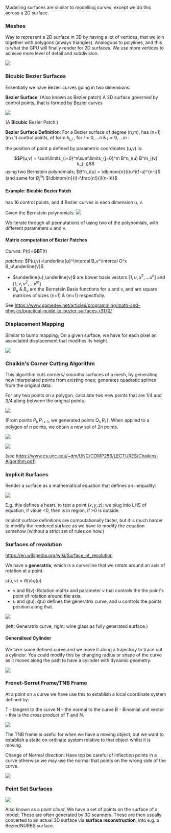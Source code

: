 Modelling surfaces are similar to modelling curves, except we do this across a 2D surface.

### Meshes

Way to represent a 2D surface in 3D by having a lot of vertices, that we join together with polygons (always triangles). Analogous to polylines, and this is what the GPU will finally render for 2D surfaces. We use more vertices to achieve more level of detail and subdivision.

![](misc/Pasted%20image%2020231013005728.png)


### Bicubic Bezier Surfaces

Essentially we have Bezier curves going in two dimensions.

**Bezier Surface**: (Also known as Bezier patch) A 2D surface governed by control points, that is formed by  Bezier curves

![](misc/Pasted%20image%2020231013153257.png)

(A **Bicubic** Bezier Patch.)

**Bezier Surface Definition**: For a Bezier surface of degree (n,m), has (n+1)(m+1) control points, of form $k_{i,j}$ , for $i=0,\dots n$ & $j=0,\dots m$ :

the position of point p defined by parametric coordinates (u,v) is:

$$P(u,v) = \sum\limits_{i=0}^n\sum\limits_{j=0}^m B^n_i(u) B^m_j(v) k_{i,j}$$
using two Bernstein polynomials; 
$B^n_i(u) = \dbinom{n}{i}u^i(1-u)^{n-i}$ (and same for $B^m_j$)
$\dbinom{n}{i}=\frac{n!}{i!(n-i)!}$

#### Example: Bicubic Bezier Patch
has 16 control points, and 4 Bezier curves in each dimension u, v.

Given the Bernstein polynomials:
![](misc/Pasted%20image%2020231013154828.png)

We iterate through all permutations of using two of the polynomials, with different parameters u and v.

#### Matrix computation of Bezier Patches

*Curves*: P(t)=**GBT**(t)

*patches*: $P(u,v)=\underline{u}^\intercal B_v^\intercal G^x B_u\underline{v}$   

- $\underline{u},\underline{v}$ are bower basis vectors $[1,u,u^2, \dots u^n]$ and $[1,v,v^2,\dots v^m]$
- $B_u$ & $B_v$ are the Bernstein Basis functions for u and v, and are square matrices of sizes (n+1) & (m+1) respectfully.

See https://www.gamedev.net/articles/programming/math-and-physics/practical-guide-to-bezier-surfaces-r3170/


### Displacement Mapping

Similar to bump mapping; On a given surface, we have for each pixel an associated displacement that modifies its height.

![](misc/Pasted%20image%2020231013175826.png)

### Chaikin's Corner Cutting Algorithm

This algorithm cuts corners/ smooths surfaces of a mesh, by generating new interpolated points from existing ones; generates quadratic splines from the original data.

For any two points on a polygon, calculate two new points that are 1/4 and 3/4 along between the original points.

![](misc/Pasted%20image%2020231013180319.png)

(From points $P_i,P_{i+1}$, we generated points $Q_i,R_i$ ).
When applied to a polygon of *n* points, we obtain a new set of *2n* points.

![](misc/Pasted%20image%2020231013180434.png)

![](misc/Pasted%20image%2020231013180443.png)

(see https://www.cs.unc.edu/~dm/UNC/COMP258/LECTURES/Chaikins-Algorithm.pdf)

### Implicit Surfaces

Render a surface as a mathematical equation that defines an inequality:

![](misc/Pasted%20image%2020231013180555.png)

E.g. this defines a heart.
to test a point $(x,y,z)$; we plug into LHS of equation, if value <0, then is in region, if >0 is outside.
 
Implicit surface definitions are computationally faster, but it is much harder to modify the rendered surface as we have to modify the equation somehow (without a strict set of rules on how.)

### Surfaces of revolution

https://en.wikipedia.org/wiki/Surface_of_revolution

We have a **generatrix**, which is a curve/line that we *rotate* around an axis of rotation at a point.

$s(u,v)=R(v)q(u)$

- v and R(v): Rotation matrix and parameter v that controls the the point's point of rotation around the axis.
- u and q(u): q(u) defines the generatrix curve, and u controls the points position along that. 

![](misc/Pasted%20image%2020231013181324.png)

(left: Generatrix curve, right: wine glass as fully generated surface.)

#### Generalised Cylinder
We take some defined curve and we move it along a trajectory to trace out a cylinder.
You could modify this by changing radius or shape of the curve as it moves along the path to have a cylinder with dynamic geometry.

![](misc/Pasted%20image%2020231013182843.png)



### Frenet-Serret Frame/TNB Frame

At a point on a curve we have use this to establish a local coordinate system defined by:

T - tangent to the curve
N - the normal to the curve
B - Binomial unit vector - this is the *cross product* of T and N.

![](misc/Pasted%20image%2020231013192247.png)

The TNB frame is useful for when we have a moving object, but we want to establish a static co-ordinate system relative to that object whilst it is moving.

Change of Normal direction: Have top be careful of inflection points in a curve otherwise we may use the normal that points on the wrong side of the curve.

![](misc/Pasted%20image%2020231013192105.png)

### Point Set Surfaces

![](misc/Pasted%20image%2020231013192620.png)

Also known as a *point cloud*, We have a set of points on the surface of a model; These are often generated by 3D scanners.
These are then usually converted to an actual 3D surface via
**surface reconstruction**, into e.g. a Bezier/NURBS surface.

